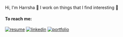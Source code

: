 Hi, I'm Harrsha 👋 I work on things that I find interesting 🚀

#### To reach me:
<a href="https://harshavardhan-99.github.io/documents/Harsha_Resume.pdf"><img src="https://img.icons8.com/color/50/000000/resume.png" alt="resume"/></a>
<a href="https://www.linkedin.com/in/harsha-gudupudi-63243416a/"><img src="https://img.icons8.com/color/50/000000/linkedin.png" alt="linkedin"/></a>
<a href="https://github.com/harshavardhan-99/harshavardhan-99"><img src="https://img.icons8.com/color/50/000000/web.png" alt="portfolio"/></a>
<!--

Here are some ideas to get you started:

- 🔭 I’m currently working on ...
- 🌱 I’m currently learning ...
- 👯 I’m looking to collaborate on ...
- 🤔 I’m looking for help with ...
- 💬 Ask me about ...
- 📫 How to reach me: ...
- 😄 Pronouns: ...
- ⚡ Fun fact: ...
-->
